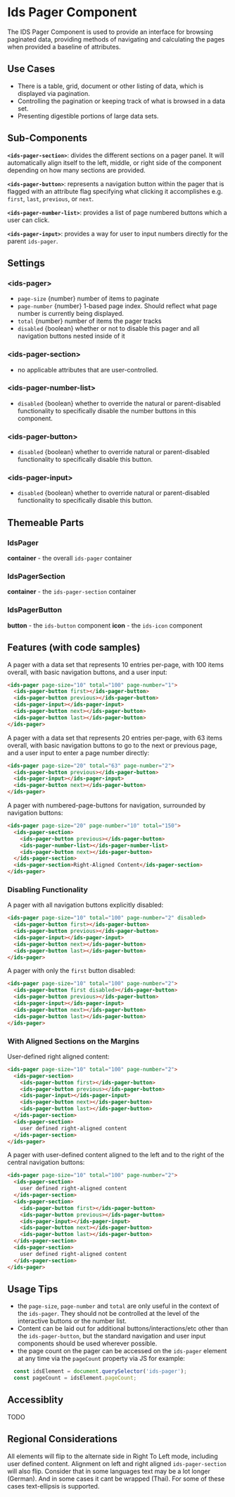 # Ids Pager Component

The IDS Pager Component is used to provide an interface for browsing paginated data, providing methods of navigating and calculating the pages when provided a baseline of attributes.

## Use Cases

- There is a table, grid, document or other listing of data, which is displayed via pagination.
- Controlling the pagination or keeping track of what is browsed in a data set.
- Presenting digestible portions of large data sets.

## Sub-Components
**`<ids-pager-section>`**: divides the different sections on a pager panel. It will automatically align itself to the left, middle, or right side of the component depending on how many sections are provided.

**`<ids-pager-button>`**: represents a navigation button within the pager that is flagged with an attribute flag specifying what clicking it accomplishes e.g. `first`, `last`, `previous`, or `next`.

**`<ids-pager-number-list>`**: provides a list of page numbered buttons which a user can click.

**`<ids-pager-input>`**: provides a way for user to input numbers directly for the parent `ids-pager`.

## Settings

### &lt;ids-pager&gt;

- `page-size` {number} number of items to paginate
- `page-number` {number} 1-based page index. Should reflect what page number is currently being displayed.
- `total` {number} number of items the pager tracks
- `disabled` {boolean} whether or not to disable this pager and all navigation buttons nested inside of it

### &lt;ids-pager-section&gt;
- no applicable attributes that are user-controlled.

### &lt;ids-pager-number-list&gt;
- `disabled` {boolean} whether to override the natural or parent-disabled functionality to specifically disable the number buttons in this component.

### &lt;ids-pager-button&gt;
- `disabled` {boolean} whether to override natural or parent-disabled functionality to specifically disable this button.

### &lt;ids-pager-input&gt;
- `disabled` {boolean} whether to override natural or parent-disabled functionality to specifically disable this button.


## Themeable Parts

### IdsPager
**container** - the overall `ids-pager` container

### IdsPagerSection
**container** - the `ids-pager-section` container

### IdsPagerButton
**button** - the `ids-button` component
**icon** - the `ids-icon` component

## Features (with code samples)

A pager with a data set that represents 10 entries per-page, with 100 items overall, with basic navigation buttons, and a user input:
```html
<ids-pager page-size="10" total="100" page-number="1">
  <ids-pager-button first></ids-pager-button>
  <ids-pager-button previous></ids-pager-button>
  <ids-pager-input></ids-pager-input>
  <ids-pager-button next></ids-pager-button>
  <ids-pager-button last></ids-pager-button>
</ids-pager>
```

A pager with a data set that represents 20 entries per-page, with 63 items overall, with basic navigation buttons to go to the next or previous page, and a user input to enter a page number directly:
```html
<ids-pager page-size="20" total="63" page-number="2">
  <ids-pager-button previous></ids-pager-button>
  <ids-pager-input></ids-pager-input>
  <ids-pager-button next></ids-pager-button>
</ids-pager>
```

A pager with numbered-page-buttons for navigation, surrounded by navigation buttons:
```html
<ids-pager page-size="20" page-number="10" total="150">
  <ids-pager-section>
    <ids-pager-button previous></ids-pager-button>
    <ids-pager-number-list></ids-pager-number-list>
    <ids-pager-button next></ids-pager-button>
  </ids-pager-section>
  <ids-pager-section>Right-Aligned Content</ids-pager-section>
</ids-pager>
```

### Disabling Functionality

A pager with all navigation buttons explicitly disabled:
```html
<ids-pager page-size="10" total="100" page-number="2" disabled>
  <ids-pager-button first></ids-pager-button>
  <ids-pager-button previous></ids-pager-button>
  <ids-pager-input></ids-pager-input>
  <ids-pager-button next></ids-pager-button>
  <ids-pager-button last></ids-pager-button>
</ids-pager>
```

A pager with only the `first` button disabled:
```html
<ids-pager page-size="10" total="100" page-number="2">
  <ids-pager-button first disabled></ids-pager-button>
  <ids-pager-button previous></ids-pager-button>
  <ids-pager-input></ids-pager-input>
  <ids-pager-button next></ids-pager-button>
  <ids-pager-button last></ids-pager-button>
</ids-pager>
```

### With Aligned Sections on the Margins

User-defined right aligned content:
```html
<ids-pager page-size="10" total="100" page-number="2">
  <ids-pager-section>
    <ids-pager-button first></ids-pager-button>
    <ids-pager-button previous></ids-pager-button>
    <ids-pager-input></ids-pager-input>
    <ids-pager-button next></ids-pager-button>
    <ids-pager-button last></ids-pager-button>
  </ids-pager-section>
  <ids-pager-section>
    user defined right-aligned content
  </ids-pager-section>
</ids-pager>
```

A pager with user-defined content aligned to the left and to the right of the central navigation buttons:
```html
<ids-pager page-size="10" total="100" page-number="2">
  <ids-pager-section>
    user defined right-aligned content
  </ids-pager-section>
  <ids-pager-section>
    <ids-pager-button first></ids-pager-button>
    <ids-pager-button previous></ids-pager-button>
    <ids-pager-input></ids-pager-input>
    <ids-pager-button next></ids-pager-button>
    <ids-pager-button last></ids-pager-button>
  </ids-pager-section>
  <ids-pager-section>
    user defined right-aligned content
  </ids-pager-section>
</ids-pager>
```

## Usage Tips

- the `page-size`, `page-number` and `total` are only useful in the context of the `ids-pager`. They should not be controlled at the level of the interactive buttons or the number list.
- Content can be laid out for additional buttons/interactions/etc other than the `ids-pager-button`, but the standard navigation and user input components should be used wherever possible.
- the page count on the pager can be accessed on the `ids-pager` element at any time via the `pageCount` property via JS for example:
```js
  const idsElement = document.querySelector('ids-pager');
  const pageCount = idsElement.pageCount;
```

## Accessiblity

TODO

## Regional Considerations

All elements will flip to the alternate side in Right To Left mode, including user defined content. Alignment on left and right aligned `ids-pager-section` will also flip. Consider that in some languages text may be a lot longer (German). And in some cases it cant be wrapped (Thai). For some of these cases text-ellipsis is supported.
